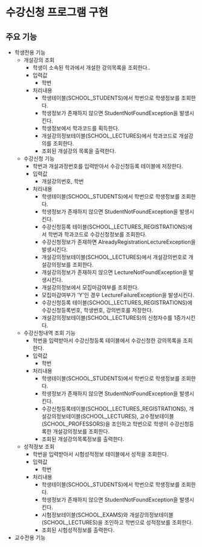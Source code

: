# 수강신청 프로그램 구현

## 주요 기능
- 학생전용 기능
  + 개설강의 조회
    * 학생이 소속된 학과에서 개설한 강의목록을 조회한다..
    * 입력값 
      - 학번
    * 처리내용
      - 학생테이블(SCHOOL_STUDENTS)에서 학번으로 학생정보를 조회한다.
      - 학생정보가 존재하지 않으면 StudentNotFoundException을 발생시킨다.
      - 학생정보에서 학과코드를 획득한다.
      - 개설강의정보테이블(SCHOOL_LECTURES)에서 학과코드로 개설강의를 조회한다.
      - 조회된 개설강의 목록을 출력한다.
  + 수강신청 기능
    * 학번과 개설과정번호를 입력받아서 수강신청등록 테이블에 저장한다.
    * 입력값
      - 개설강의번호, 학번
    * 처리내용
      - 학생테이블(SCHOOL_STUDENTS)에서 학번으로 학생정보를 조회한다.
      - 학생정보가 존재하지 않으면 StudentNotFoundException을 발생시킨다.
      - 수강신청등록 테이블(SCHOOL_LECTURES_REGISTRATIONS)에서 학번과 학과코드로 수강신청정보를 조회한다.
      - 수강신청정보가 존재하면 AlreadyRegistrationLectureException을 발생시킨다.
      - 개설강의정보테이블(SCHOOL_LECTURES)에서 개설강의번호로 개설강의정보를 조회한다.
      - 개설강의정보가 존재하지 않으면 LectureNotFoundException을 발생시킨다.
      - 개설강의정보에서 모집마감여부를 조회한다.
      - 모집마감여부가 'Y'인 경우 LectureFailureException을 발생시킨다. 
      - 수강신청등록 테이블(SCHOOL_LECTURES_REGISTRATIONS)에 수강신청등록번호, 학생번호, 강의번호를 저장한다.
      - 개설강의정보테이블(SCHOOL_LECTURES)의 신청자수를 1증가시킨다.
  + 수강신청내역 조회 기능
    * 학번을 입력받아서 수강신청등록 테이블에서 수강신청한 강의목록을 조회한다.
    * 입력값
      - 학번
    * 처리내용
      - 학생테이블(SCHOOL_STUDENTS)에서 학번으로 학생정보를 조회한다.
      - 학생정보가 존재하지 않으면 StudentNotFoundException을 발생시킨다.
      - 수강신청등록테이블(SCHOOL_LECTURES_REGISTRATIONS), 개설강의정보테이블(SCHOOL_LECTURES), 교수정보테이블(SCHOOL_PROFESSORS)을 조인하고 학번으로 학생이 수강신청등록한 개설강의정보를 조회한다.
      - 조회된 개설강의목록정보를 출력한다.
  + 성적정보 조회
    * 학번을 입력받아서 시험성적정보 테이블에서 성적을 조회한다.
    * 입력값
      - 학번
    * 처리내용
      - 학생테이블(SCHOOL_STUDENTS)에서 학번으로 학생정보를 조회한다.
      - 학생정보가 존재하지 않으면 StudentNotFoundException을 발생시킨다.
      - 시험정보테이블(SCHOOL_EXAMS)와 개설강의정보테이블(SCHOOL_LECTURES)을 조인하고 학번으로 성적정보를 조회한다.
      - 조회된 시험성적정보를 출력한다.
- 교수전용 기능
